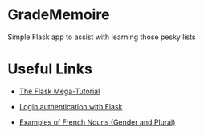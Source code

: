 # GradeMemoire
Simple Flask app to assist with learning those pesky lists

# Useful Links

* [The Flask Mega-Tutorial](ttps://blog.miguelgrinberg.com/post/the-flask-mega-tutorial-part-i-hello-world)
* [Login authentication with Flask](https://pythonspot.com/login-authentication-with-flask/)

* [Examples of French Nouns (Gender and Plural)](http://french.speak7.com/french_nouns.htm)
